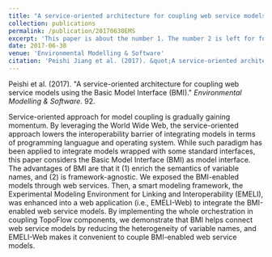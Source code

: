 ```yaml
---
title: "A service-oriented architecture for coupling web service models using the Basic Model Interface (BMI)"
collection: publications
permalink: /publication/20170630EMS
excerpt: 'This paper is about the number 1. The number 2 is left for future work.'
date: 2017-06-30
venue: 'Environmental Modelling & Software'
citation: 'Peishi Jiang et al. (2017). &quot;A service-oriented architecture for coupling web service models using the Basic Model Interface (BMI).&quot; <i>Environmental Modelling & Software</i>. 92.'
---
```

Peishi et al. (2017). "A service-oriented architecture for coupling web service models using the Basic Model Interface (BMI)." <i>Environmental Modelling & Software</i>. 92.

Service-oriented approach for model coupling is gradually gaining momentum. By leveraging the World Wide Web, the service-oriented approach lowers the interoperability barrier of integrating models in terms of programming languague and operating system. While such paradigm has been applied to integrate models wrapped with some standard interfaces, this paper considers the Basic Model Interface (BMI) as model interface. The advantages of BMI are that it (1) enrich the semantics of variable names, and (2) is framework-agnostic. We exposed the BMI-enabled models through web services. Then, a smart modeling framework, the Experimental Modeling Environment for Linking and Interoperability (EMELI), was enhanced into a web application (i.e., EMELI-Web) to integrate the BMI-enabled web service models. By implementing the whole orchestration in coupling TopoFlow components, we demonstrate that BMI helps connect web service models by reducing the heterogeneity of variable names, and EMELI-Web makes it convenient to couple BMI-enabled web service models.
